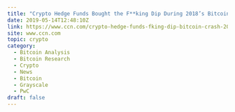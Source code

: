 ```yaml
---
title: "Crypto Hedge Funds Bought the F**king Dip During 2018’s Bitcoin Crash"
date: 2019-05-14T12:48:10Z
link: https://www.ccn.com/crypto-hedge-funds-fking-dip-bitcoin-crash-2018?utm_medium=RSS&utm_source=hune
site: www.ccn.com
topic: crypto
category:
  - Bitcoin Analysis
  - Bitcoin Research
  - Crypto
  - News
  - Bitcoin
  - Grayscale
  - PwC
draft: false
---
```

